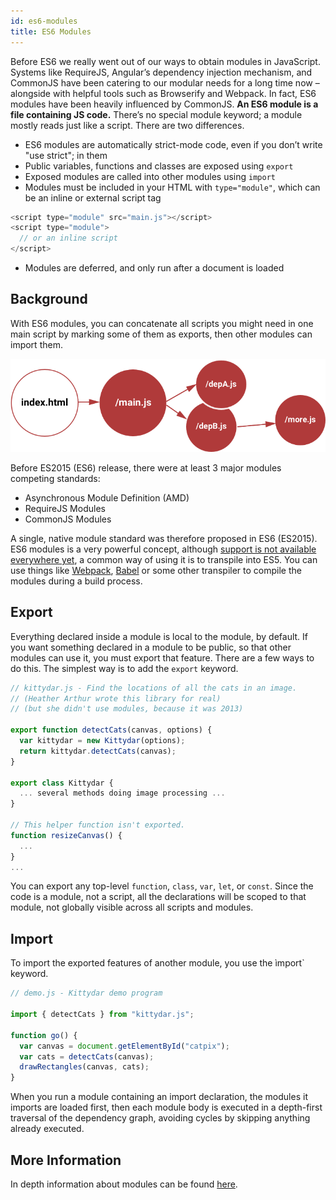 ```yaml
---
id: es6-modules
title: ES6 Modules
---
```


Before ES6 we really went out of our ways to obtain modules in JavaScript. Systems like RequireJS, Angular’s dependency injection mechanism, and CommonJS have been catering to our modular needs for a long time now – alongside with helpful tools such as Browserify and Webpack. In fact, ES6 modules have been heavily influenced by CommonJS. **An ES6 module is a file containing JS code.** There’s no special module keyword; a module mostly reads just like a script. There are two differences.

- ES6 modules are automatically strict-mode code, even if you don’t write "use strict"; in them
- Public variables, functions and classes are exposed using `export`
- Exposed modules are called into other modules using `import`
- Modules must be included in your HTML with `type="module"`, which can be an inline or external script tag

```js
<script type="module" src="main.js"></script>
<script type="module">
  // or an inline script
</script>
```

- Modules are deferred, and only run after a document is loaded

## Background

With ES6 modules, you can concatenate all scripts you might need in one main script by marking some of them as exports, then other modules can import them.

![ProjectStructure](/img/docs/Web/JavaScript/AdvancedConcepts/es6modules.png)

Before ES2015 (ES6) release, there were at least 3 major modules competing standards:

- Asynchronous Module Definition (AMD)
- RequireJS Modules
- CommonJS Modules

A single, native module standard was therefore proposed in ES6 (ES2015). ES6 modules is a very powerful concept, although [support is not available everywhere yet](https://caniuse.com/?search=es6), a common way of using it is to transpile into ES5. You can use things like [Webpack](https://webpack.js.org/), [Babel](https://babeljs.io/) or some other transpiler to compile the modules during a build process.

## Export

Everything declared inside a module is local to the module, by default. If you want something declared in a module to be public, so that other modules can use it, you must export that feature. There are a few ways to do this. The simplest way is to add the `export` keyword.

```js
// kittydar.js - Find the locations of all the cats in an image.
// (Heather Arthur wrote this library for real)
// (but she didn't use modules, because it was 2013)

export function detectCats(canvas, options) {
  var kittydar = new Kittydar(options);
  return kittydar.detectCats(canvas);
}

export class Kittydar {
  ... several methods doing image processing ...
}

// This helper function isn't exported.
function resizeCanvas() {
  ...
}
...
```

You can export any top-level `function`, `class`, `var`, `let`, or `const`. Since the code is a module, not a script, all the declarations will be scoped to that module, not globally visible across all scripts and modules.

## Import

To import the exported features of another module, you use the ìmport` keyword.

```js
// demo.js - Kittydar demo program

import { detectCats } from "kittydar.js";

function go() {
  var canvas = document.getElementById("catpix");
  var cats = detectCats(canvas);
  drawRectangles(canvas, cats);
}
```

When you run a module containing an import declaration, the modules it imports are loaded first, then each module body is executed in a depth-first traversal of the dependency graph, avoiding cycles by skipping anything already executed.

## More Information

In depth information about modules can be found [here](https://ponyfoo.com/articles/es6-modules-in-depth).
